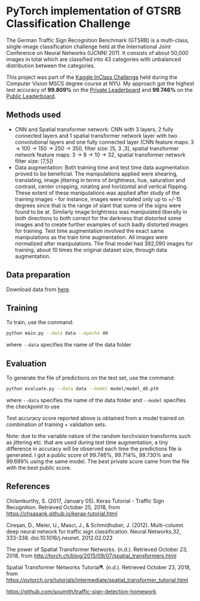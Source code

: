 <h1>PyTorch implementation of GTSRB Classification Challenge</h1>

The German Traffic Sign Recognition Benchmark (GTSRB) is a multi-class, single-image classification challenge held at the International Joint Conference on Neural Networks (IJCNN) 2011. It consists of about 50,000 images in total which are classified into 43 categories with unbalanced distribution between the categories. 

This project was part of the <a href="https://www.kaggle.com/c/nyu-cv-fall-2018">Kaggle InClass Challenge</a> held during the Computer Vision MSCS degree course at NYU. My approach got the highest test accuracy of <b>99.809%</b> on the <a href="https://www.kaggle.com/c/nyu-cv-fall-2018/leaderboard">Private Leaderboard</a> and <b>99.746%</b> on the <a href="https://www.kaggle.com/c/nyu-cv-fall-2018/leaderboard">Public Leaderboard</a>.  


<h2>Methods used</h2>

<ul>
<li>CNN and Spatial transformer network: CNN with 3 layers, 2 fully connected layers and 1 spatial transformer network layer with two convolutional layers and one fully connected layer (CNN feature maps: 3 -> 100 -> 150 -> 250 -> 350, filter size: [5, 3 ,3], spatial transformer network feature maps: 3 -> 8 -> 10 -> 32, spatial transformer network filter size: [7,5])</li>

<li>Data augmentation: Both training time and test time data augmentation proved to be beneficial. The manipulations applied were shearing, translating, image jittering in terms of brightness, hue, saturation and contrast, center cropping, rotating and horizontal and vertical flipping. These extent of these manipulations was applied after study of the training images - for instance, images were rotated only up to +/-15 degrees since that is the range of slant that some of the signs were found to be at. Similarly image brightness was manipulated liberally in both directions to both correct for the darkness that distorted some images and to create further examples of such badly distorted images for training. Test time augmentation involved the exact same manipulations as the train time augmentation. All images were normalized after manipulations. The final model had 392,090 images for training, about 10 times the original dataset size, through data augmentation.</li></ul>

<h2>Data preparation</h2>

Download data from <a href="https://www.kaggle.com/c/nyu-cv-fall-2018/data">here</a>.

<h2>Training</h2>

To train, use the command:
```bash
python main.py --data data --epochs 40
```
where ```--data``` specifies the name of the data folder

<h2>Evaluation</h2>

To generate the file of predictions on the test set, use the command:
```bash
python evaluate.py --data data --model model/model_40.pth
```
where ```--data``` specifies the name of the data folder and ```--model``` specifies the checkpoint to use

Test accuracy score reported above is obtained from a model trained on combination of training + validation sets. 

Note: due to the variable nature of the random torchvision transforms such as jittering etc. that are used during test time augmentation, a tiny difference in accuracy will be observed each time the predictions file is generated. I got a public score of 99.746%, 99.714%, 99.730% and 99.699% using the same model. The best private score came from the file with the best public score.

<h2>References</h2>

Chilamkurthy, S. (2017, January 05). Keras Tutorial - Traffic Sign Recognition. Retrieved
October 25, 2018, from https://chsasank.github.io/keras-tutorial.html

Cireşan, D., Meier, U., Masci, J., & Schmidhuber, J. (2012). Multi-column deep neural
network for traffic sign classification. Neural Networks,32, 333-338. doi:10.1016/j.neunet.
2012.02.023

The power of Spatial Transformer Networks. (n.d.). Retrieved October 23, 2018, from http://torch.ch/blog/2015/09/07/spatial_transformers.html

Spatial Transformer Networks Tutorial¶. (n.d.). Retrieved October 23, 2018, from https://pytorch.org/tutorials/intermediate/spatial_transformer_tutorial.html

https://github.com/soumith/traffic-sign-detection-homework



